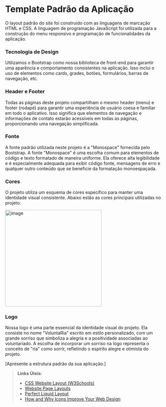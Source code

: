# Template Padrão da Aplicação

O layout padrão do site foi construído com as linguagens de marcação HTML e CSS. A linguagem de programação JavaScript foi utilizada para a construção do menu responsivo e programação de funcionalidades da aplicação.

### Tecnologia de Design

Utilizamos o Bootstrap como nossa biblioteca de front-end para garantir uma aparência e comportamento consistentes na aplicação. Isso inclui o uso de elementos como cards, grades, botões, formulários, barras de navegação, etc.

### Header e Footer

Todas as páginas deste projeto compartilham o mesmo header (menu) e footer (rodapé) para garantir uma experiência de usuário coesa e familiar em todo o aplicativo. Isso significa que elementos de navegação e informações de contato estarão acessíveis em todas as páginas, proporcionando uma navegação simplificada.

### Fonte

A fonte padrão utilizada neste projeto é a "Monospace" fornecida pelo Bootstrap. A fonte "Monospace" é uma escolha comum para elementos de código e texto formatado de maneira uniforme. Ela oferece alta legibilidade e é especialmente adequada para exibir código fonte, mensagens de erro e qualquer outro conteúdo que se beneficie da formatação monoespaçada.

### Cores

O projeto utiliza um esquema de cores específico para manter uma identidade visual consistente. Abaixo estão as cores principais utilizadas no projeto:

<img height="310" alt="image" src="https://github.com/ICEI-PUC-Minas-PMV-ADS/pmv-ads-2023-2-e1-proj-web-t2-projetovoluntariado/assets/133550283/9bfb1bda-b197-4a3b-9048-ab6f00436718">

### Logo

Nossa logo é uma parte essencial da identidade visual do projeto. Ela consiste no nome "VoluntaRia" escrito em estilo personalizado, com um grande sorriso que simboliza a alegria e a positividade associadas ao voluntariado. A escolha de incorporar um sorriso na logo representa o conceito de "ria" como sorrir, refletindo o espírito alegre e otimista do projeto.



[Apresente a estrutura padrão da sua aplicação.]

> **Links Úteis**:
>
> - [CSS Website Layout (W3Schools)](https://www.w3schools.com/css/css_website_layout.asp)
> - [Website Page Layouts](http://www.cellbiol.com/bioinformatics_web_development/chapter-3-your-first-web-page-learning-html-and-css/website-page-layouts/)
> - [Perfect Liquid Layout](https://matthewjamestaylor.com/perfect-liquid-layouts)
> - [How and Why Icons Improve Your Web Design](https://usabilla.com/blog/how-and-why-icons-improve-you-web-design/)
